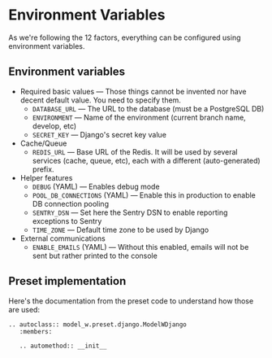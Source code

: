 # Environment Variables

As we're following the 12 factors, everything can be configured using
environment variables.

## Environment variables

-   Required basic values &mdash; Those things cannot be invented nor have
    decent default value. You need to specify them.
    -   `DATABASE_URL` &mdash; The URL to the database (must be a PostgreSQL DB)
    -   `ENVIRONMENT` &mdash; Name of the environment (current branch name,
        develop, etc)
    -   `SECRET_KEY` &mdash; Django's secret key value
-   Cache/Queue
    -   `REDIS_URL` &mdash; Base URL of the Redis. It will be used by several
        services (cache, queue, etc), each with a different (auto-generated)
        prefix.
-   Helper features
    -   `DEBUG` (YAML) &mdash; Enables debug mode
    -   `POOL_DB_CONNECTIONS` (YAML) &mdash; Enable this in production to enable
        DB connection pooling
    -   `SENTRY_DSN` &mdash; Set here the Sentry DSN to enable reporting
        exceptions to Sentry
    -   `TIME_ZONE` &mdash; Default time zone to be used by Django
-   External communications
    -   `ENABLE_EMAILS` (YAML) &mdash; Without this enabled, emails will not be
        sent but rather printed to the console

## Preset implementation

Here's the documentation from the preset code to understand how those are used:

```{eval-rst}
.. autoclass:: model_w.preset.django.ModelWDjango
   :members:

   .. automethod:: __init__
```
